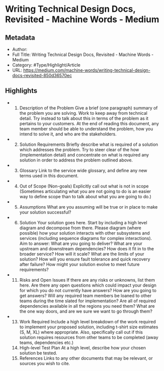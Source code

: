 # Writing Technical Design Docs, Revisited - Machine Words - Medium

## Metadata

* Author: 
* Full Title: Writing Technical Design Docs, Revisited - Machine Words - Medium
* Category: #Type/Highlight/Article
* URL: https://medium.com/machine-words/writing-technical-design-docs-revisited-850d36570ec

## Highlights

* 
  1. Description of the Problem
     Give a brief (one paragraph) summary of the problem you are solving. Work to keep away from technical detail. Try instead to talk about this in terms of the problem as it pertains to your customers. At the end of reading this document, any team member should be able to understand the problem, how you intend to solve it, and who are the stakeholders.
* 
  2. Solution Requirements
     Briefly describe what is required of a solution which addresses the problem. Try to steer clear of the how (implementation detail) and concentrate on what is required any solution in order to address the problem outlined above.
* 
  3. Glossary
     Link to the service wide glossary, and define any new terms used in this document.
* 
  4. Out of Scope (Non-goals)
     Explicitly call out what is not in scope (Sometimes articulating what you are not going to do is an easier way to define scope than to talk about what you are going to do.)
* 
  5. Assumptions
     What are you assuming will be true or in place to make your solution successful?
* 
  6. Solution
     Your solution goes here.
     Start by including a high level diagram and decompose from there. Please diagram (where possible) how your solution interacts with other subsystems and services (including sequence diagrams for complex interactions).
     Aim to answer:
     What are you going to deliver?
     What are your upstream and downstream dependencies?
     How does it fit in to the broader service?
     How will it scale?
     What are the limits of your solution?
     How will you ensure fault tolerance and quick recovery after failure?
     How might your solution evolve to meet future requirements?
* 
  11. Risks and Open Issues
      If there are any risks or unknowns, list them here. Are there any open questions which could impact your design for which you do not currently have answers? How are you going to get answers? Will any required team members be loaned to other teams during the time slated for implementation? Are all of required dependencies available in all the regions you need them? What are the one way doors, and are we sure we want to go through them?
* 
  13. Work Required
      Include a high level breakdown of the work required to implement your proposed solution, including t-shirt size estimates (S, M, XL) where appropriate. Also, specifically call out if this solution requires resources from other teams to be completed (away teams, dependencies etc.)
  13. High-level Test Plan
      At a high level, describe how your chosen solution be tested.
  13. References
      Links to any other documents that may be relevant, or sources you wish to cite.
